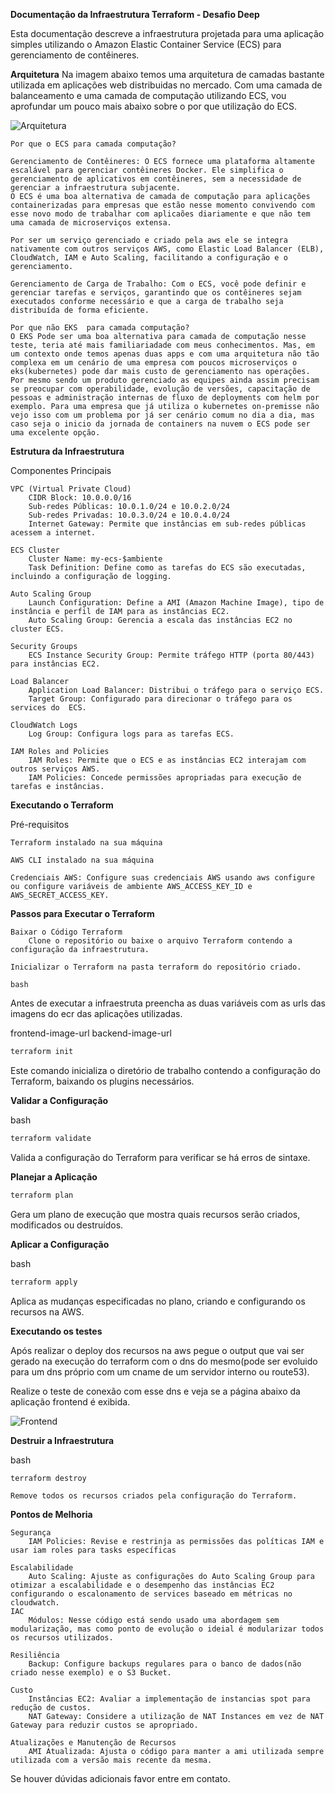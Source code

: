 **Documentação da Infraestrutura Terraform - Desafio Deep**

Esta documentação descreve a infraestrutura projetada para uma aplicação simples utilizando o Amazon Elastic Container Service (ECS) para gerenciamento de contêineres.

**Arquitetura** 
Na imagem abaixo temos uma arquitetura de camadas bastante utilizada em aplicações web distribuidas no mercado. Com uma camada de balanceamento e uma camada de computação utilizando ECS, vou aprofundar um pouco mais abaixo sobre o por que utilização do ECS.

![Arquitetura](./img/desafio-deep.jpg)

    Por que o ECS para camada computação?

    Gerenciamento de Contêineres: O ECS fornece uma plataforma altamente escalável para gerenciar contêineres Docker. Ele simplifica o gerenciamento de aplicativos em contêineres, sem a necessidade de gerenciar a infraestrutura subjacente.
    O ECS é uma boa alternativa de camada de computação para aplicações containerizadas para empresas que estão nesse momento convivendo com esse novo modo de trabalhar com aplicaões diariamente e que não tem uma camada de microserviços extensa.

    Por ser um serviço gerenciado e criado pela aws ele se integra nativamente com outros serviços AWS, como Elastic Load Balancer (ELB), CloudWatch, IAM e Auto Scaling, facilitando a configuração e o gerenciamento.

    Gerenciamento de Carga de Trabalho: Com o ECS, você pode definir e gerenciar tarefas e serviços, garantindo que os contêineres sejam executados conforme necessário e que a carga de trabalho seja distribuída de forma eficiente.

    Por que não EKS  para camada computação?
    O EKS Pode ser uma boa alternativa para camada de computação nesse teste, teria até mais familiariadade com meus conhecimentos. Mas, em um contexto onde temos apenas duas apps e com uma arquitetura não tão complexa em um cenário de uma empresa com poucos microserviços o eks(kubernetes) pode dar mais custo de gerenciamento nas operações. Por mesmo sendo um produto gerenciado as equipes ainda assim precisam se preocupar com operabilidade, evolução de versões, capacitação de pessoas e administração internas de fluxo de deployments com helm por exemplo. Para uma empresa que já utiliza o kubernetes on-premisse não vejo isso com um problema por já ser cenário comum no dia a dia, mas caso seja o inicio da jornada de containers na nuvem o ECS pode ser uma excelente opção.

**Estrutura da Infraestrutura**

Componentes Principais

    VPC (Virtual Private Cloud)
        CIDR Block: 10.0.0.0/16
        Sub-redes Públicas: 10.0.1.0/24 e 10.0.2.0/24
        Sub-redes Privadas: 10.0.3.0/24 e 10.0.4.0/24
        Internet Gateway: Permite que instâncias em sub-redes públicas acessem a internet.

    ECS Cluster
        Cluster Name: my-ecs-$ambiente
        Task Definition: Define como as tarefas do ECS são executadas, incluindo a configuração de logging.

    Auto Scaling Group
        Launch Configuration: Define a AMI (Amazon Machine Image), tipo de instância e perfil de IAM para as instâncias EC2.
        Auto Scaling Group: Gerencia a escala das instâncias EC2 no cluster ECS.

    Security Groups
        ECS Instance Security Group: Permite tráfego HTTP (porta 80/443) para instâncias EC2.

    Load Balancer
        Application Load Balancer: Distribui o tráfego para o serviço ECS.
        Target Group: Configurado para direcionar o tráfego para os services do  ECS.

    CloudWatch Logs
        Log Group: Configura logs para as tarefas ECS.

    IAM Roles and Policies
        IAM Roles: Permite que o ECS e as instâncias EC2 interajam com outros serviços AWS.
        IAM Policies: Concede permissões apropriadas para execução de tarefas e instâncias.

**Executando o Terraform**

Pré-requisitos

    Terraform instalado na sua máquina

    AWS CLI instalado na sua máquina

    Credenciais AWS: Configure suas credenciais AWS usando aws configure ou configure variáveis de ambiente AWS_ACCESS_KEY_ID e AWS_SECRET_ACCESS_KEY.

**Passos para Executar o Terraform**

    Baixar o Código Terraform
        Clone o repositório ou baixe o arquivo Terraform contendo a configuração da infraestrutura.

    Inicializar o Terraform na pasta terraform do repositório criado.

    bash


Antes de executar a infraestruta preencha as duas variáveis com as urls das imagens do ecr das aplicações utilizadas.

frontend-image-url
backend-image-url

```bash
terraform init
```
Este comando inicializa o diretório de trabalho contendo a configuração do Terraform, baixando os plugins necessários.

**Validar a Configuração**

bash
```bash
terraform validate
```
Valida a configuração do Terraform para verificar se há erros de sintaxe.

**Planejar a Aplicação**


```bash
terraform plan
```
Gera um plano de execução que mostra quais recursos serão criados, modificados ou destruídos.

**Aplicar a Configuração**

bash
```bash
terraform apply
```
Aplica as mudanças especificadas no plano, criando e configurando os recursos na AWS.

**Executando os testes**

Após realizar o deploy dos recursos na aws pegue o output que vai ser gerado na execução do terraform com o dns do mesmo(pode ser evoluido para um dns próprio com um cname de um servidor interno ou route53).

Realize o teste de conexão com esse dns e veja se a página abaixo da aplicação frontend é exibida.

![Frontend](./img/frontend.png)

**Destruir a Infraestrutura**

bash

    terraform destroy

    Remove todos os recursos criados pela configuração do Terraform.

**Pontos de Melhoria**

    Segurança
        IAM Policies: Revise e restrinja as permissões das políticas IAM e usar iam roles para tasks específicas

    Escalabilidade
        Auto Scaling: Ajuste as configurações do Auto Scaling Group para otimizar a escalabilidade e o desempenho das instâncias EC2 configurando o escalonamento de services baseado em métricas no cloudwatch.
    IAC
        Módulos: Nesse código está sendo usado uma abordagem sem modularização, mas como ponto de evolução o ideial é modularizar todos os recursos utilizados.

    Resiliência
        Backup: Configure backups regulares para o banco de dados(não criado nesse exemplo) e o S3 Bucket.

    Custo
        Instâncias EC2: Avaliar a implementação de instancias spot para redução de custos.
        NAT Gateway: Considere a utilização de NAT Instances em vez de NAT Gateway para reduzir custos se apropriado.

    Atualizações e Manutenção de Recursos
        AMI Atualizada: Ajusta o código para manter a ami utilizada sempre utilizada com a versão mais recente da mesma.

Se houver dúvidas adicionais favor entre em contato.